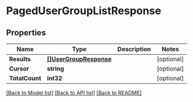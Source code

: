 # PagedUserGroupListResponse

## Properties

Name | Type | Description | Notes
------------ | ------------- | ------------- | -------------
**Results** | [**[]UserGroupResponse**](UserGroupResponse.md) |  | [optional] 
**Cursor** | **string** |  | [optional] 
**TotalCount** | **int32** |  | [optional] 

[[Back to Model list]](../README.md#documentation-for-models) [[Back to API list]](../README.md#documentation-for-api-endpoints) [[Back to README]](../README.md)


